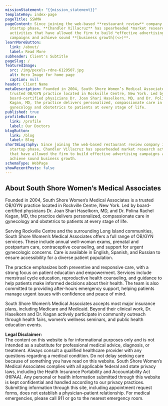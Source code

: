 ```yaml
---
missionStatement: "{{mission_statement}}"
templateKey: index-page
pageTitle: SSWMA
pageContent: Since joining the web-based **restaurant review** company in its
  startup phase, **Chandler Villacruz** has spearheaded *market research*
  activities that have allowed the firm to build *effective advertising*
  campaigns and achieve sound **[business growth](<>)**.
learnMoreButton:
  link: /about/
  label: Read More
subheader: Client's Subtitle
pageSlug: /
featuredImage:
  src: /img/pexels-rdne-6129507.jpg
  alt: Hero Image for home page
  caption: null
header: Client Name
metaDescription: Founded in 2004, South Shore Women’s Medical Associates is a
  trusted OB/GYN practice located in Rockville Centre, New York. Led by
  board-certified physicians Dr. Joan Shari Haselkorn, MD, and Dr. Polina Rachel
  Kagan, MD, the practice delivers personalized, compassionate care in
  gynecology and obstetrics to patients at every stage of life.
published: true
profileButton:
  link: /profile
  label: Our Doctors
blogButton:
  link: /blog
  label: Blog
shortBiography: Since joining the web-based restaurant review company in its
  startup phase, Chandler Villacruz has spearheaded market research activities
  that have allowed the firm to build effective advertising campaigns and
  achieve sound business growth.
schemaType: WebPage
showRecentPosts: false
---
```

## **About South Shore Women’s Medical Associates**

Founded in 2004, South Shore Women’s Medical Associates is a trusted OB/GYN practice located in Rockville Centre, New York. Led by board-certified physicians Dr. Joan Shari Haselkorn, MD, and Dr. Polina Rachel Kagan, MD, the practice delivers personalized, compassionate care in gynecology and obstetrics to patients at every stage of life.

Serving Rockville Centre and the surrounding Long Island communities, South Shore Women’s Medical Associates offers a full range of OB/GYN services. These include annual well-woman exams, prenatal and postpartum care, contraceptive counseling, and support for urgent gynecologic concerns. Care is available in English, Spanish, and Russian to ensure accessibility for a diverse patient population.

The practice emphasizes both preventive and responsive care, with a strong focus on patient education and empowerment. Services include menstrual cycle education, reproductive health counseling, and guidance to help patients make informed decisions about their health. The team is also committed to providing after-hours emergency support, helping patients manage urgent issues with confidence and peace of mind.

South Shore Women’s Medical Associates accepts most major insurance plans, including Medicare and Medicaid. Beyond their clinical work, Dr. Haselkorn and Dr. Kagan actively participate in community outreach through health fairs, women’s wellness seminars, and public health education events.

**Legal Disclaimer:**\
The content on this website is for informational purposes only and is not intended as a substitute for professional medical advice, diagnosis, or treatment. Always consult a qualified healthcare provider with any questions regarding a medical condition. Do not delay seeking care because of something you have read on this website. South Shore Women’s Medical Associates complies with all applicable federal and state privacy laws, including the Health Insurance Portability and Accountability Act (HIPAA). Any personal or health information submitted through this website is kept confidential and handled according to our privacy practices. Submitting information through this site, including appointment request forms, does not establish a physician–patient relationship. For medical emergencies, please call 911 or go to the nearest emergency room.